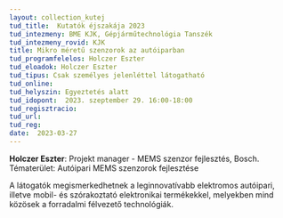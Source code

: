 ```yaml
---
layout: collection_kutej
tud_title:  Kutatók éjszakája 2023
tud_intezmeny: BME KJK, Gépjárműtechnológia Tanszék
tud_intezmeny_rovid: KJK
title: Mikro méretű szenzorok az autóiparban
tud_programfelelos: Holczer Eszter 
tud_eloadok: Holczer Eszter
tud_tipus: Csak személyes jelenléttel látogatható
tud_online: 
tud_helyszin: Egyeztetés alatt
tud_idopont:  2023. szeptember 29. 16:00-18:00
tud_regisztracio: 
tud_url: 
tud_reg: 
date:  2023-03-27
---
```


**Holczer Eszter**: Projekt manager - MEMS szenzor fejlesztés, Bosch. Tématerület: Autóipari MEMS szenzorok fejlesztése

A látogatók megismerkedhetnek a leginnovatívabb elektromos autóipari, illetve mobil- és szórakoztató elektronikai termékekkel, melyekben mind közösek a forradalmi félvezető technológiák.
